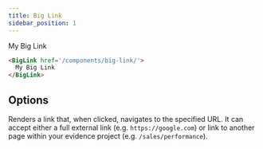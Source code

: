 ```yaml
---
title: Big Link
sidebar_position: 1
---
```


<BigLink href='/components/big-link/'>My Big Link</BigLink>


```markdown
<BigLink href='/components/big-link/'>
  My Big Link
</BigLink>
```

## Options

<PropListing name="href" required options='string'>

Renders a link that, when clicked, navigates to the specified URL. It can accept either a full external link (e.g. `https://google.com`) or link to another page within your evidence project (e.g. `/sales/performance`).
</PropListing>
